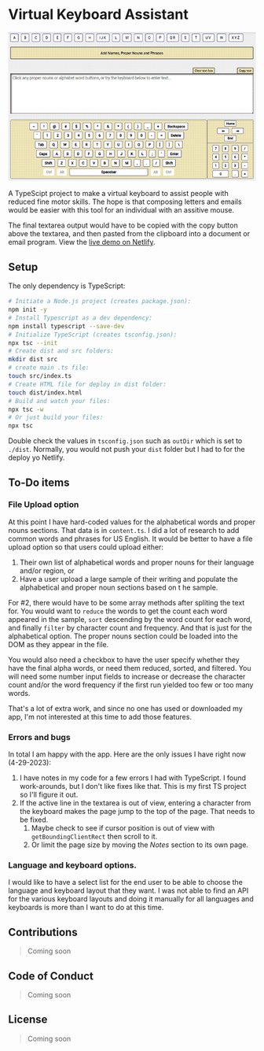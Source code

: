 # Virtual Keyboard Assistant

![Virtiual Keyboard](./writer-assist-github-800.png)

A TypeScipt project to make a virtual keyboard to assist people with reduced fine motor skills. The hope is that composing letters and emails would be easier with this tool for an individual with an assitive mouse.

The final textarea output would have to be copied with the copy button above the textarea, and then pasted from the clipboard into a document or email program. View the [live demo on Netlify](https://cool-travesseiro-9b6101.netlify.app/).

## Setup

The only dependency is TypeScript:

```sh
# Initiate a Node.js project (creates package.json):
npm init -y
# Install Typescript as a dev dependency:
npm install typescript --save-dev
# Initialize TypeScript (creates tsconfig.json):
npx tsc --init
# Create dist and src folders:
mkdir dist src
# create main .ts file:
touch src/index.ts
# Create HTML file for deploy in dist folder:
touch dist/index.html
# Build and watch your files:
npx tsc -w
# Or just build your files:
npx tsc
```

Double check the values in `tsconfig.json` such as `outDir` which is set to `./dist`. Normally, you would not push your `dist` folder but I had to for the deploy yo Netlify.

## To-Do items

### File Upload option

At this point I have hard-coded values for the alphabetical words and proper nouns sections. That data is in `content.ts`. I did a lot of research to add common words and phrases for US English. It would be better to have a file upload option so that users could upload either:

1. Their own list of alphabetical words and proper nouns for their language and/or region, or
2. Have a user upload a large sample of their writing and populate the alphabetical and proper noun sections based on t he sample.

For #2, there would have to be some array methods after spliting the text for. You would want to `reduce` the words to get the count each word appeared in the sample, `sort` descending by the word count for each word, and finally `filter` by character count and frequency. And that is just for the alphabetical option. The proper nouns section could be loaded into the DOM as they appear in the file.

You would also need a checkbox to have the user specify whether they have the final alpha words, or need them reduced, sorted, and filtered. You will need some number input fields to increase or decrease the character count and/or the word frequency if the first run yielded too few or too many words.

That's a lot of extra work, and since no one has used or downloaded my app, I'm not interested at this time to add those features.

### Errors and bugs

In total I am happy with the app. Here are the only issues I have right now (4-29-2023):

1. I have notes in my code for a few errors I had with TypeScript. I found work-arounds, but I don't like fixes like that. This is my first TS project so I'll figure it out.
2. If the active line in the textarea is out of view, entering a character from the keyboard makes the page jump to the top of the page. That needs to be fixed.
   1. Maybe check to see if cursor position is out of view with `getBoundingClientRect` then scroll to it.
   2. Or limit the page size by moving the _Notes_ section to its own page.

### Language and keyboard options.

I would like to have a select list for the end user to be able to choose the language and keyboard layout that they want. I was not able to find an API for the various keyboard layouts and doing it manually for all languages and keyboards is more than I want to do at this time.

## Contributions

> Coming soon

## Code of Conduct

> Coming soon

## License

> Coming soon
